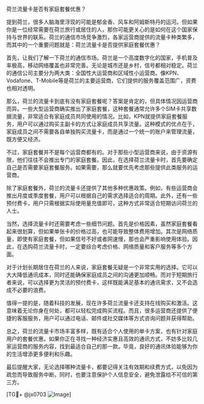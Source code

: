 荷兰流量卡是否有家庭套餐优惠？

提到荷兰，很多人脑海里浮现的可能是郁金香、风车和阿姆斯特丹的运河。但如果你是一位经常需要在荷兰旅行或居住的人，那你可能更关心的是如何在这个国家保持与世界的联系。荷兰的通信市场竞争激烈，各家运营商提供的流量卡种类繁多，而其中的一个重要问题就是：荷兰流量卡是否提供家庭套餐优惠？

首先，让我们了解一下荷兰的通信市场。荷兰是一个高度数字化的国家，手机普及率极高，移动网络覆盖也非常完善。无论是城市还是乡村，信号都相对稳定。荷兰的通信公司主要分为两大类：全国性大运营商和区域性小运营商。像KPN、Vodafone、T-Mobile等是荷兰的主要运营商，它们提供的服务覆盖范围广，资费也相对透明。

那么，荷兰的流量卡到底有没有家庭套餐呢？答案是肯定的，但具体情况因运营商而异。一些大型运营商确实推出了家庭套餐，这种套餐通常允许多个SIM卡共享数据流量，非常适合有家庭成员共同使用的情况。比如，KPN就提供家庭套餐服务，用户可以通过购买主副卡的方式让家庭成员共享流量。这种模式的优点在于，家庭成员之间不需要各自单独购买流量卡，而是通过一个统一的账户来管理流量，既方便又经济。

不过，家庭套餐并不是每个运营商都有的。对于那些小型运营商来说，由于资源有限，他们往往不会推出专门的家庭套餐。因此，在选择荷兰流量卡时，首先要确定自己是否需要家庭套餐服务。如果需要，那么就要优先考虑那些提供此类服务的运营商。

除了家庭套餐外，荷兰的流量卡还提供了其他多种优惠政策。例如，有些运营商会推出月度或季度套餐，用户可以根据自己的需求选择适合的周期。此外，还有一些预付费卡，用户只需根据实际使用量充值即可，这种方式非常适合短期访问荷兰的人士。

当然，选择流量卡时还需要考虑一些细节问题。首先是价格因素，虽然家庭套餐看起来很划算，但如果单张卡的价格过高，也可能导致整体费用增加。其次是网络质量，即使有家庭套餐，但如果信号不好或者网速慢，那也会严重影响使用体验。因此，在选购荷兰流量卡时，一定要综合考虑价格、网络质量和客户服务等多个方面。

对于计划长期居住在荷兰的人来说，家庭套餐无疑是一个非常实用的选择。它可以大大降低通讯成本，同时还能确保家庭成员之间的沟通更加顺畅。而对于短期旅行者来说，可以选择更为灵活的预付费卡，这样既能满足基本的通讯需求，又不会造成不必要的浪费。

值得一提的是，随着科技的发展，现在许多荷兰流量卡还支持在线购买和激活。这意味着无论你身在何处，都可以轻松完成购买流程。而且，很多运营商还提供了便捷的客服服务，用户可以通过电话、邮件或社交媒体等方式咨询问题并获得帮助。

总之，荷兰的流量卡市场丰富多样，既有适合个人使用的单卡方案，也有针对家庭用户的套餐优惠。如果你正在寻找一种经济实惠且高效的通讯方式，不妨多比较几家运营商的服务内容，找到最适合自己的那一款。毕竟，良好的通讯体验能够为你的生活增添更多便利和乐趣。

最后提醒大家，无论选择哪种流量卡，都要记得关注有效期和续费方式，以免因为疏忽而导致服务中断。同时，也要注意保护个人信息安全，避免泄露给不可信的第三方。

[TG💪+ @jx0703 ![Image](https://github.com/user-attachments/assets/dbca1d08-cadb-493c-b0ec-ad6f7a83f270)]